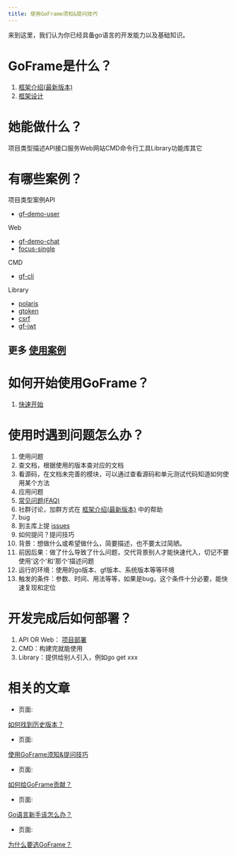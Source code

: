 ```yaml
---
title: 使用GoFrame须知&提问技巧
---
```


来到这里，我们认为你已经具备go语言的开发能力以及基础知识。

# GoFrame是什么？

1. [框架介绍(最新版本)](https://goframe.orghttps://goframe.org/pages/viewpage.action?pageId=1114119)
2. [框架设计](/docs/框架设计/框架设计)

# 她能做什么？

项目类型描述API接口服务Web网站CMD命令行工具Library功能库其它

# 有哪些案例？

项目类型案例API

- [gf-demo-user](https://github.com/gogf/gf-demo-user)

Web

- [gf-demo-chat](https://github.com/gogf/gf-demo-chat)
- [focus-single](https://github.com/gogf/focus-single)

CMD

- [gf-cli](https://github.com/gogf/gf/tree/master/cmd/gf)

Library

- [polaris](https://github.com/gogf/polaris)
- [gtoken](https://github.com/goflyfox/gtoken)
- [csrf](https://github.com/gogf/csrf)
- [gf-jwt](https://github.com/gogf/gf-jwt)

## 更多 [使用案例](https://github.com/gogf/awesome-gf)

# 如何开始使用GoFrame？

1. [快速开始](/docs/快速开始/快速开始)

# 使用时遇到问题怎么办？

1. 使用问题
1. 查文档，根据使用的版本查对应的文档
2. 看源码，在文档未完善的模块，可以通过查看源码和单元测试代码知道如何使用某个方法
2. 应用问题
1. [常见问题(FAQ)](/docs/常见问题-FAQ)
2. 社群讨论，加群方式在 [框架介绍(最新版本)](https://goframe.orghttps://goframe.org/pages/viewpage.action?pageId=1114119) 中的帮助
3. bug
1. 到主库上提 [issues](https://github.com/gogf/gf/issues)
4. 如何提问？提问技巧
1. 背景：想做什么或希望做什么，简要描述，也不要太过简陋。
2. 前因后果：做了什么导致了什么问题，交代背景别人才能快速代入，切记不要使用'这个'和'那个'描述问题
3. 运行的环境：使用的go版本、gf版本、系统版本等等环境
4. 触发的条件：参数、时间、用法等等，如果是bug，这个条件十分必要，能快速复现和定位

# 开发完成后如何部署？

1. API OR Web： [项目部署](/docs/项目开发/项目部署/项目部署)
2. CMD：构建完就能使用
3. Library：提供给别人引入，例如go get xxx

# 相关的文章

- 页面:

[如何找到历史版本？](/docs/其他资料/文档小助手-向导/如何找到历史版本？)

- 页面:

[使用GoFrame须知&提问技巧](/docs/其他资料/文档小助手-向导/使用GoFrame须知&提问技巧)

- 页面:

[如何给GoFrame贡献？](/docs/其他资料/文档小助手-向导/如何给GoFrame贡献？)

- 页面:

[Go语言新手该怎么办？](/docs/其他资料/文档小助手-向导/Go语言新手该怎么办？)

- 页面:

[为什么要选GoFrame？](/docs/其他资料/文档小助手-向导/为什么要选GoFrame？)